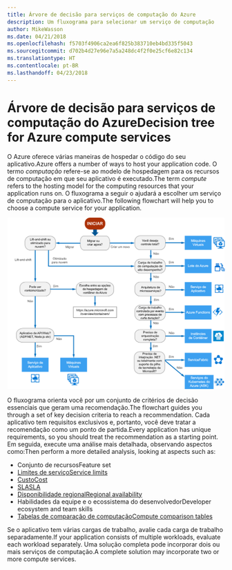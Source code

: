 ```yaml
---
title: Árvore de decisão para serviços de computação do Azure
description: Um fluxograma para selecionar um serviço de computação
author: MikeWasson
ms.date: 04/21/2018
ms.openlocfilehash: f5703f4906ca2ea6f825b383710eb4bd335f5043
ms.sourcegitcommit: d702b4d27e96e7a5a248dc4f2f0e25cf6e82c134
ms.translationtype: HT
ms.contentlocale: pt-BR
ms.lasthandoff: 04/23/2018
---
```

# <a name="decision-tree-for-azure-compute-services"></a><span data-ttu-id="7399b-103">Árvore de decisão para serviços de computação do Azure</span><span class="sxs-lookup"><span data-stu-id="7399b-103">Decision tree for Azure compute services</span></span>

<span data-ttu-id="7399b-104">O Azure oferece várias maneiras de hospedar o código do seu aplicativo.</span><span class="sxs-lookup"><span data-stu-id="7399b-104">Azure offers a number of ways to host your application code.</span></span> <span data-ttu-id="7399b-105">O termo *computação* refere-se ao modelo de hospedagem para os recursos de computação em que seu aplicativo é executado.</span><span class="sxs-lookup"><span data-stu-id="7399b-105">The term *compute* refers to the hosting model for the computing resources that your application runs on.</span></span> <span data-ttu-id="7399b-106">O fluxograma a seguir o ajudará a escolher um serviço de computação para o aplicativo.</span><span class="sxs-lookup"><span data-stu-id="7399b-106">The following flowchart will help you to choose a compute service for your application.</span></span>
 
![](../images/compute-decision-tree.svg)

<span data-ttu-id="7399b-107">O fluxograma orienta você por um conjunto de critérios de decisão essenciais que geram uma recomendação.</span><span class="sxs-lookup"><span data-stu-id="7399b-107">The flowchart guides you through a set of key decision criteria to reach a recommendation.</span></span> <span data-ttu-id="7399b-108">Cada aplicativo tem requisitos exclusivos e, portanto, você deve tratar a recomendação como um ponto de partida.</span><span class="sxs-lookup"><span data-stu-id="7399b-108">Every application has unique requirements, so you should treat the recommendation as a starting point.</span></span> <span data-ttu-id="7399b-109">Em seguida, execute uma análise mais detalhada, observando aspectos como:</span><span class="sxs-lookup"><span data-stu-id="7399b-109">Then perform a more detailed analysis, looking at aspects such as:</span></span>
 
- <span data-ttu-id="7399b-110">Conjunto de recursos</span><span class="sxs-lookup"><span data-stu-id="7399b-110">Feature set</span></span>
- [<span data-ttu-id="7399b-111">Limites de serviço</span><span class="sxs-lookup"><span data-stu-id="7399b-111">Service limits</span></span>](/azure/azure-subscription-service-limits)
- [<span data-ttu-id="7399b-112">Custo</span><span class="sxs-lookup"><span data-stu-id="7399b-112">Cost</span></span>](https://azure.microsoft.com/pricing/)
- [<span data-ttu-id="7399b-113">SLA</span><span class="sxs-lookup"><span data-stu-id="7399b-113">SLA</span></span>](https://azure.microsoft.com/support/legal/sla/)
- [<span data-ttu-id="7399b-114">Disponibilidade regional</span><span class="sxs-lookup"><span data-stu-id="7399b-114">Regional availability</span></span>](https://azure.microsoft.com/global-infrastructure/services/)
- <span data-ttu-id="7399b-115">Habilidades da equipe e o ecossistema do desenvolvedor</span><span class="sxs-lookup"><span data-stu-id="7399b-115">Developer ecosystem and team skills</span></span>
- [<span data-ttu-id="7399b-116">Tabelas de comparação de computação</span><span class="sxs-lookup"><span data-stu-id="7399b-116">Compute comparison tables</span></span>](./compute-comparison.md)

<span data-ttu-id="7399b-117">Se o aplicativo tem várias cargas de trabalho, avalie cada carga de trabalho separadamente.</span><span class="sxs-lookup"><span data-stu-id="7399b-117">If your application consists of multiple workloads, evaluate each workload separately.</span></span> <span data-ttu-id="7399b-118">Uma solução completa pode incorporar dois ou mais serviços de computação.</span><span class="sxs-lookup"><span data-stu-id="7399b-118">A complete solution may incorporate two or more compute services.</span></span>

